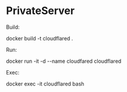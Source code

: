# PrivateServer



Build:

docker build -t cloudflared .


Run:

docker run -it -d --name cloudfared cloudflared


Exec:

docker exec -it cloudflared bash
